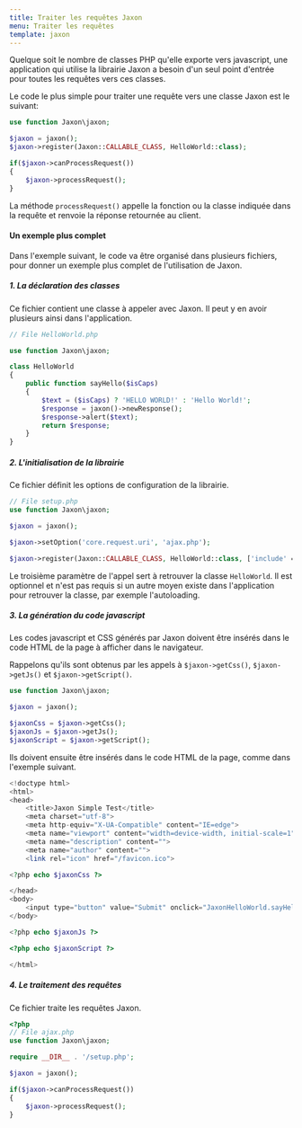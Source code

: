 ```yaml
---
title: Traiter les requêtes Jaxon
menu: Traiter les requêtes
template: jaxon
---
```


Quelque soit le nombre de classes PHP qu'elle exporte vers javascript, une application qui utilise la librairie Jaxon a besoin d'un seul point d'entrée pour toutes les requêtes vers ces classes.

Le code le plus simple pour traiter une requête vers une classe Jaxon est le suivant:

```php
use function Jaxon\jaxon;

$jaxon = jaxon();
$jaxon->register(Jaxon::CALLABLE_CLASS, HelloWorld::class);

if($jaxon->canProcessRequest())
{
    $jaxon->processRequest();
}
```

La méthode `processRequest()` appelle la fonction ou la classe indiquée dans la requête et renvoie la réponse retournée au client.

#### Un exemple plus complet

Dans l'exemple suivant, le code va être organisé dans plusieurs fichiers, pour donner un exemple plus complet de l'utilisation de Jaxon.

##### 1. La déclaration des classes

Ce fichier contient une classe à appeler avec Jaxon.
Il peut y en avoir plusieurs ainsi dans l'application.

```php
// File HelloWorld.php

use function Jaxon\jaxon;

class HelloWorld
{
    public function sayHello($isCaps)
    {
        $text = ($isCaps) ? 'HELLO WORLD!' : 'Hello World!';
        $response = jaxon()->newResponse();
        $response->alert($text);
        return $response;
    }
}
```

##### 2. L'initialisation de la librairie

Ce fichier définit les options de configuration de la librairie.

```php
// File setup.php
use function Jaxon\jaxon;

$jaxon = jaxon();

$jaxon->setOption('core.request.uri', 'ajax.php');

$jaxon->register(Jaxon::CALLABLE_CLASS, HelloWorld::class, ['include' => __DIR__ . '/HelloWorld.php']);
```

Le troisième paramètre de l'appel sert à retrouver la classe `HelloWorld`.
Il est optionnel et n'est pas requis si un autre moyen existe dans l'application pour retrouver la classe, par exemple l'autoloading.

##### 3. La génération du code javascript

Les codes javascript et CSS générés par Jaxon doivent être insérés dans le code HTML de la page à afficher dans le navigateur.

Rappelons qu'ils sont obtenus par les appels à `$jaxon->getCss()`, `$jaxon->getJs()` et `$jaxon->getScript()`.

```php
use function Jaxon\jaxon;

$jaxon = jaxon();

$jaxonCss = $jaxon->getCss();
$jaxonJs = $jaxon->getJs();
$jaxonScript = $jaxon->getScript();
```

Ils doivent ensuite être insérés dans le code HTML de la page, comme dans l'exemple suivant.

```php
<!doctype html>
<html>
<head>
    <title>Jaxon Simple Test</title>
    <meta charset="utf-8">
    <meta http-equiv="X-UA-Compatible" content="IE=edge">
    <meta name="viewport" content="width=device-width, initial-scale=1">
    <meta name="description" content="">
    <meta name="author" content="">
    <link rel="icon" href="/favicon.ico">

<?php echo $jaxonCss ?>

</head>
<body>
    <input type="button" value="Submit" onclick="JaxonHelloWorld.sayHello(1);return false;" />
</body>

<?php echo $jaxonJs ?>

<?php echo $jaxonScript ?>

</html>
```

##### 4. Le traitement des requêtes

Ce fichier traite les requêtes Jaxon.

```php
<?php
// File ajax.php
use function Jaxon\jaxon;

require __DIR__ . '/setup.php';

$jaxon = jaxon();

if($jaxon->canProcessRequest())
{
    $jaxon->processRequest();
}
```
